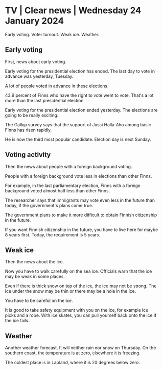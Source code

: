 # TV \| Clear news \| Wednesday 24 January 2024

Early voting. Voter turnout. Weak ice. Weather.

## Early voting

First, news about early voting.

Early voting for the presidential election has ended. The last day to vote in advance was yesterday, Tuesday.

A lot of people voted in advance in these elections.

43.9 percent of Finns who have the right to vote went to vote. That's a lot more than the last presidential election

Early voting for the presidential election ended yesterday. The elections are going to be really exciting.

The Gallup survey says that the support of Jussi Halla-Aho among basic Finns has risen rapidly.

He is now the third most popular candidate. Election day is next Sunday.

## Voting activity

Then the news about people with a foreign background voting.

People with a foreign background vote less in elections than other Finns.

For example, in the last parliamentary election, Finns with a foreign background voted almost half less than other Finns.

The researcher says that immigrants may vote even less in the future than today, if the government's plans come true.

The government plans to make it more difficult to obtain Finnish citizenship in the future.

If you want Finnish citizenship in the future, you have to live here for maybe 8 years first. Today, the requirement is 5 years.

## Weak ice

Then the news about the ice.

Now you have to walk carefully on the sea ice. Officials warn that the ice may be weak in some places.

Even if there is thick snow on top of the ice, the ice may not be strong. The ice under the snow may be thin or there may be a hole in the ice.

You have to be careful on the ice.

It is good to take safety equipment with you on the ice, for example ice picks and a rope. With ice skates, you can pull yourself back onto the ice if the ice fails.

## Weather

Another weather forecast. It will neither rain nor snow on Thursday. On the southern coast, the temperature is at zero, elsewhere it is freezing.

The coldest place is in Lapland, where it is 20 degrees below zero.
